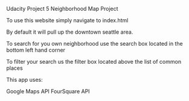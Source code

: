 Udacity Project 5 
Neighborhood Map Project

To use this website simply navigate to index.html

By default it will pull up the downtown seattle area. 

To search for you own neighborhood use the search box located in the bottom left hand corner

To filter your search us the filter box located above the list of common places

This app uses:

Google Maps API
FourSquare API

